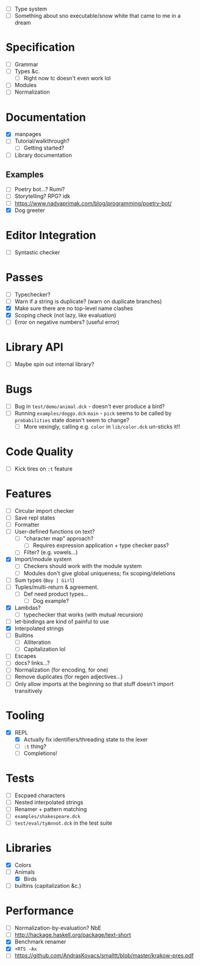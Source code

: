 - [ ] Type system
- [ ] Something about sno executable/snow white that came to me in a dream
# Specification
- [ ] Grammar
- [ ] Types &c.
  - [ ] Right now tc doesn't even work lol
- [ ] Modules
- [ ] Normalization
# Documentation
- [x] manpages
- [ ] Tutorial/walkthrough?
  - [ ] Getting started?
- [ ] Library documentation
## Examples
- [ ] Poetry bot...? Rumi?
- [ ] Storytelling? RPG? idk
- [ ] https://www.nadyaprimak.com/blog/programming/poetry-bot/
- [x] Dog greeter
# Editor Integration
- [ ] Syntastic checker
# Passes
- [ ] Typechecker?
- [ ] Warn if a string is duplicate? (warn on duplicate branches)
- [x] Make sure there are no top-level name clashes
- [x] Scoping check (not lazy, like evaluation)
- [ ] Error on negative numbers? (useful error)
# Library API
- [ ] Maybe spin out internal library?
# Bugs
- [ ] Bug in `test/demo/animal.dck` - doesn't ever produce a bird?
- [ ] Running `examples/doggo.dck` `main` - `pick` seems to be called by `probabilities` state doesn't seem to change?
  - [ ] More vexingly, calling e.g. `color` in `lib/color.dck` un-sticks it!!
# Code Quality
- [ ] Kick tires on `:t` feature
# Features
- [ ] Circular import checker
- [ ] Save repl states
- [ ] Formatter
- [ ] User-defined functions on text?
  - [ ] "character map" approach?
    - [ ] Requires expression application + type checker pass?
  - [ ] Filter? (e.g. vowels...)
- [x] Import/module system
  - [ ] Checkers should work with the module system
  - [ ] Modules don't give global uniqueness; fix scoping/deletions
- [ ] Sum types (`Boy | Girl`)
- [ ] Tuples/multi-return & agreement.
  - [ ] Def need product types...
    - [ ] Dog example?
- [x] Lambdas?
  - [ ] typechecker that works (with mutual recursion)
- [ ] let-bindings are kind of painful to use
- [x] Interpolated strings
- [ ] Builtins
  - [ ] Alliteration
  - [ ] Capitalization lol
- [ ] Escapes
- [ ] docs? links...?
- [ ] Normalization (for encoding, for one)
- [ ] Remove duplicates (for regen adjectives...)
- [ ] Only allow imports at the beginning so that stuff doesn't import
  transitively
# Tooling
- [x] REPL
  - [x] Actually fix identifiers/threading state to the lexer
  - [ ] `:t` thing?
  - [ ] Completions!
# Tests
- [ ] Escpaed characters
- [ ] Nested interpolated strings
- [ ] Renamer + pattern matching
- [ ] `examples/shakespeare.dck`
- [ ] `test/eval/tyAnnot.dck` in the test suite
# Libraries
- [x] Colors
- [ ] Animals
  - [x] Birds
- [ ] builtins (capitalization &c.)
# Performance
- [ ] Normalization-by-evaluation? NbE
- [ ] http://hackage.haskell.org/package/text-short
- [x] Benchmark renamer
- [x] `+RTS -Ax`
- [ ] https://github.com/AndrasKovacs/smalltt/blob/master/krakow-pres.pdf
